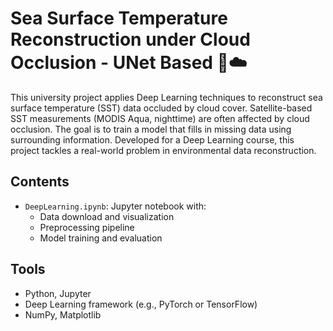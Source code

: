 # Sea Surface Temperature Reconstruction under Cloud Occlusion - UNet Based 🌊☁️

This university project applies Deep Learning techniques to reconstruct sea surface temperature (SST) data occluded by cloud cover.
Satellite-based SST measurements (MODIS Aqua, nighttime) are often affected by cloud occlusion. The goal is to train a model that fills in missing data using surrounding information. Developed for a Deep Learning course, this project tackles a real-world problem in environmental data reconstruction.

## Contents

- `DeepLearning.ipynb`: Jupyter notebook with:
  - Data download and visualization
  - Preprocessing pipeline
  - Model training and evaluation

## Tools

- Python, Jupyter
- Deep Learning framework (e.g., PyTorch or TensorFlow)
- NumPy, Matplotlib

